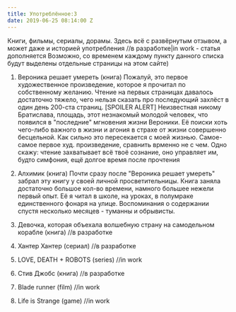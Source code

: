 ```yaml
---
title: Употреблённое:3
date: 2019-06-25 08:14:00 Z
---
```


Книги, фильмы, сериалы, дорамы. Здесь всё с развёрнутым отзывом, а может даже и историей употребления
//в разработке|in work - статья дополняется
Возможно, со временем каждому пункту данного списка будут выделены отдельные страницы на этом сайте)

1. Вероника решает умереть (книга)
Пожалуй, это первое художественное произведение, которое я прочитал по собственному желанию. Чтение на первых страницах давалось достаточно тяжело, чего нельзя сказать про последующий захлёст в один день 200-ста страниц.
[SPOILER ALERT] 
Неизвестная никому Братислава, площадь, этот незнакомый молодой человек, что появился в "последние" мгновения жизни Вероники. Её поиски хоть чего-либо важного в жизни и агония в страхе от жизни совершенно бесцельной. Как сильно это пересекается с моей жизнью.
Самое-самое первое худ. произведение, сравнить врменно не с чем. Одно скажу: чтение захватывает всё твоё сознание, оно управляет им, будто симфония, ещё долгое время после прочтения

2. Алхимик (книга)
Почти сразу после "Вероника решает умереть" забрал эту книгу у своей личной просветительницы. Книга заняла достаточно большое кол-во времени, намного большее нежели первый опыт. Её я читал в школе, на уроках, в полумраке единственного фонаря на улице. Воспоминания о содержании спустя несколько месяцев - туманны и обрывисты.

3. Девочка, которая объехала волшебную страну на самодельном корабле (книга)
//в разработке

4. Хантер Хантер (сериал)
//в разработке

5. LOVE, DEATH + ROBOTS (series)
//in work

6. Стив Джобс (книга)
//в разработке

7. Blade runner (film)
//in work

8. Life is Strange (game)
//in work